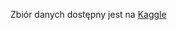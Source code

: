 Zbiór danych dostępny jest na [Kaggle](https://www.kaggle.com/datasets/jeffheaton/glasses-or-no-glasses/data)
